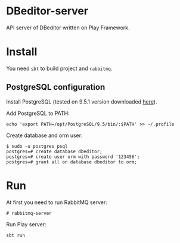 # DBeditor-server
API server of DBeditor written on Play Framework.

# Install

You need `sbt` to build project and `rabbitmq`.

## PostgreSQL configuration

Install PostgreSQL (tested on 9.5.1 version downloaded [here](https://www.enterprisedb.com/thank-you?anid=209615)).

Add PostgreSQL to PATH:
```
echo 'export PATH=/opt/PostgreSQL/9.5/bin/:$PATH' >> ~/.profile
```
Create database and orm user:
```
$ sudo -u postgres psql
postgres=# create database dbeditor;
postgres=# create user orm with password '123456';
postgres=# grant all on database dbeditor to orm;
```

# Run

At first you need to run RabbitMQ server:
```
# rabbitmq-server
```

Run Play server:
```
sbt run
```
